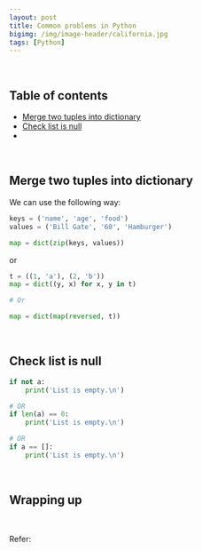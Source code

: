 ```yaml
---
layout: post
title: Common problems in Python
bigimg: /img/image-header/california.jpg
tags: [Python]
---
```




<br>

## Table of contents
- [Merge two tuples into dictionary](#merge-two-tuples-into-dictionary)
- [Check list is null](#check-list-is-null)
- []()

<br>

## Merge two tuples into dictionary
We can use the following way:

```python
keys = ('name', 'age', 'food')
values = ('Bill Gate', '60', 'Hamburger')

map = dict(zip(keys, values))
```

or 

```python
t = ((1, 'a'), (2, 'b'))
map = dict((y, x) for x, y in t)

# Or

map = dict(map(reversed, t))

```

<br>

## Check list is null

```python
if not a:
    print('List is empty.\n')

# OR
if len(a) == 0:
    print('List is empty.\n')

# OR
if a == []:
    print('List is empty.\n')
```




<br>

## Wrapping up




<br>

Refer:

[]()